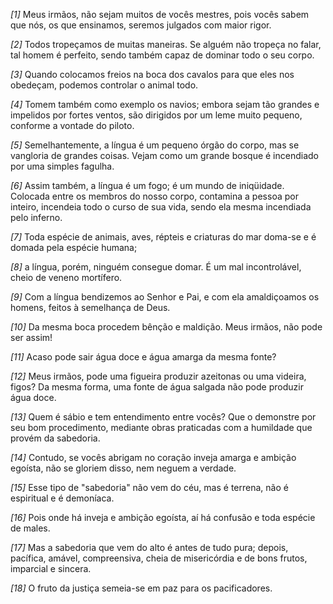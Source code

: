 *[1]* Meus irmãos, não sejam muitos de vocês mestres, pois vocês sabem que nós, os que ensinamos, seremos julgados com maior rigor.

*[2]* Todos tropeçamos de muitas maneiras. Se alguém não tropeça no falar, tal homem é perfeito, sendo também capaz de dominar todo o seu corpo.

*[3]* Quando colocamos freios na boca dos cavalos para que eles nos obedeçam, podemos controlar o animal todo.

*[4]* Tomem também como exemplo os navios; embora sejam tão grandes e impelidos por fortes ventos, são dirigidos por um leme muito pequeno, conforme a vontade do piloto.

*[5]* Semelhantemente, a língua é um pequeno órgão do corpo, mas se vangloria de grandes coisas. Vejam como um grande bosque é incendiado por uma simples fagulha.

*[6]* Assim também, a língua é um fogo; é um mundo de iniqüidade. Colocada entre os membros do nosso corpo, contamina a pessoa por inteiro, incendeia todo o curso de sua vida, sendo ela mesma incendiada pelo inferno.

*[7]* Toda espécie de animais, aves, répteis e criaturas do mar doma-se e é domada pela espécie humana;

*[8]* a língua, porém, ninguém consegue domar. É um mal incontrolável, cheio de veneno mortífero.

*[9]* Com a língua bendizemos ao Senhor e Pai, e com ela amaldiçoamos os homens, feitos à semelhança de Deus.

*[10]* Da mesma boca procedem bênção e maldição. Meus irmãos, não pode ser assim!

*[11]* Acaso pode sair água doce e água amarga da mesma fonte?

*[12]* Meus irmãos, pode uma figueira produzir azeitonas ou uma videira, figos? Da mesma forma, uma fonte de água salgada não pode produzir água doce.

*[13]* Quem é sábio e tem entendimento entre vocês? Que o demonstre por seu bom procedimento, mediante obras praticadas com a humildade que provém da sabedoria.

*[14]* Contudo, se vocês abrigam no coração inveja amarga e ambição egoísta, não se gloriem disso, nem neguem a verdade.

*[15]* Esse tipo de "sabedoria" não vem do céu, mas é terrena, não é espiritual e é demoníaca.

*[16]* Pois onde há inveja e ambição egoísta, aí há confusão e toda espécie de males.

*[17]* Mas a sabedoria que vem do alto é antes de tudo pura; depois, pacífica, amável, compreensiva, cheia de misericórdia e de bons frutos, imparcial e sincera.

*[18]* O fruto da justiça semeia-se em paz para os pacificadores.

